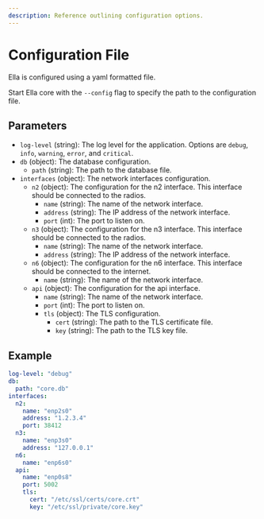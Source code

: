 ```yaml
---
description: Reference outlining configuration options.
---
```


# Configuration File

Ella is configured using a yaml formatted file. 

Start Ella core with the `--config` flag to specify the path to the configuration file.

## Parameters

- `log-level` (string): The log level for the application. Options are `debug`, `info`, `warning`, `error`, and `critical`.
- `db` (object): The database configuration.
  - `path` (string): The path to the database file.
- `interfaces` (object): The network interfaces configuration.
  - `n2` (object): The configuration for the n2 interface. This interface should be connected to the radios.
    - `name` (string): The name of the network interface. 
    - `address` (string): The IP address of the network interface. 
    - `port` (int): The port to listen on.
  - `n3` (object): The configuration for the n3 interface. This interface should be connected to the radios.
    - `name` (string): The name of the network interface.
    - `address` (string): The IP address of the network interface.
  - `n6` (object): The configuration for the n6 interface. This interface should be connected to the internet.
    - `name` (string): The name of the network interface.
  - `api` (object): The configuration for the api interface.
    - `name` (string): The name of the network interface.
    - `port` (int): The port to listen on.
    - `tls` (object): The TLS configuration.
      - `cert` (string): The path to the TLS certificate file.
      - `key` (string): The path to the TLS key file.

## Example

```yaml
log-level: "debug"
db:
  path: "core.db"
interfaces:
  n2:
    name: "enp2s0"
    address: "1.2.3.4"
    port: 38412
  n3: 
    name: "enp3s0"
    address: "127.0.0.1"
  n6:
    name: "enp6s0"
  api:
    name: "enp0s8"
    port: 5002
    tls:
      cert: "/etc/ssl/certs/core.crt"
      key: "/etc/ssl/private/core.key"
```
